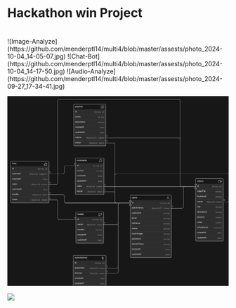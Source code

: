 <h1> Hackathon win Project </h1>
<h1></h1>
![Image-Analyze](https://github.com/menderptl14/multi4/blob/master/assests/photo_2024-10-04_14-05-07.jpg)
![Chat-Bot](https://github.com/menderptl14/multi4/blob/master/assests/photo_2024-10-04_14-17-50.jpg)
![Audio-Analyze](https://github.com/menderptl14/multi4/blob/master/assests/photo_2024-09-27_17-34-41.jpg)

![model](https://github.com/menderptl14/youtube_manage/blob/master/diagram-export-7-8-2024-9_38_49-PM.png?raw=true)

<img src="https://github.com/menderptl14/multi4/blob/master/assests/photo_2024-10-04_14-05-07.jpg" width="300" />

